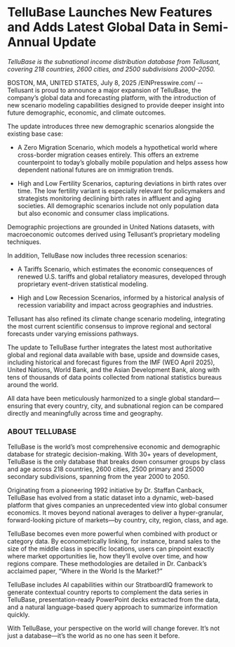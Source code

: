 # TelluBase Launches New Features and Adds Latest Global Data in Semi-Annual Update  

*TelluBase is the subnational income distribution database from Tellusant, covering 218 countries, 2600 cities, and 2500 subdivisions 2000–2050.*  

BOSTON, MA, UNITED STATES, July 8, 2025 /EINPresswire.com/ -- Tellusant is proud to announce a major expansion of TelluBase, the company’s global data and forecasting platform, with the introduction of new scenario modeling capabilities designed to provide deeper insight into future demographic, economic, and climate outcomes.  

The update introduces three new demographic scenarios alongside the existing base case:  

- A Zero Migration Scenario, which models a hypothetical world where cross-border migration ceases entirely. This offers an extreme counterpoint to today’s globally mobile population and helps assess how dependent national futures are on immigration trends.  

- High and Low Fertility Scenarios, capturing deviations in birth rates over time. The low fertility variant is especially relevant for policymakers and strategists monitoring declining birth rates in affluent and aging societies. All demographic scenarios include not only population data but also economic and consumer class implications.  

Demographic projections are grounded in United Nations datasets, with macroeconomic outcomes derived using Tellusant’s proprietary modeling techniques.  

In addition, TelluBase now includes three recession scenarios:  

- A Tariffs Scenario, which estimates the economic consequences of renewed U.S. tariffs and global retaliatory measures, developed through proprietary event-driven statistical modeling.  

- High and Low Recession Scenarios, informed by a historical analysis of recession variability and impact across geographies and industries.  

Tellusant has also refined its climate change scenario modeling, integrating the most current scientific consensus to improve regional and sectoral forecasts under varying emissions pathways.  

The update to TelluBase further integrates the latest most authoritative global and regional data available with base, upside and downside cases, including historical and forecast figures from the IMF (WEO April 2025), United Nations, World Bank, and the Asian Development Bank, along with tens of thousands of data points collected from national statistics bureaus around the world.  

All data have been meticulously harmonized to a single global standard—ensuring that every country, city, and subnational region can be compared directly and meaningfully across time and geography.  

### ABOUT TELLUBASE
TelluBase is the world’s most comprehensive economic and demographic database for strategic decision-making. With 30+ years of development, TelluBase is the only database that breaks down consumer groups by class and age across 218 countries, 2600 cities, 2500 primary and 25000 secondary subdivisions, spanning from the year 2000 to 2050.  

Originating from a pioneering 1992 initiative by Dr. Staffan Canback, TelluBase has evolved from a static dataset into a dynamic, web-based platform that gives companies an unprecedented view into global consumer economics. It moves beyond national averages to deliver a hyper-granular, forward-looking picture of markets—by country, city, region, class, and age.  

TelluBase becomes even more powerful when combined with product or category data. By econometrically linking, for instance, brand sales to the size of the middle class in specific locations, users can pinpoint exactly where market opportunities lie, how they’ll evolve over time, and how regions compare. These methodologies are detailed in Dr. Canback’s acclaimed paper, “Where in the World Is the Market?”  

TelluBase includes AI capabilities within our StratboardIQ framework to generate contextual country reports to complement the data series in TelluBase, presentation-ready PowerPoint decks extracted from the data, and a natural language-based query approach to summarize information quickly.  

With TelluBase, your perspective on the world will change forever. It’s not just a database—it’s the world as no one has seen it before.  
